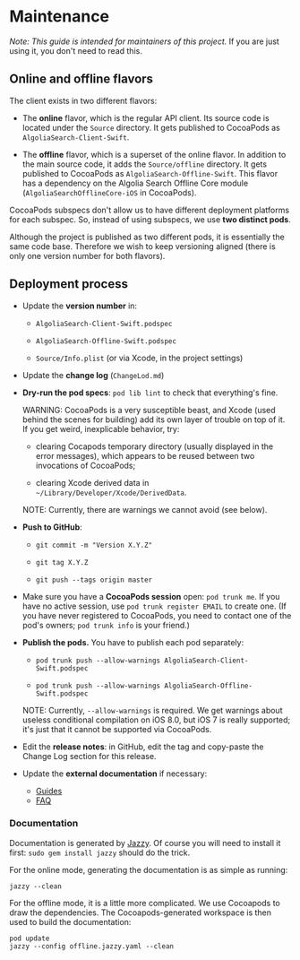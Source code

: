 
# Maintenance

*Note: This guide is intended for maintainers of this project.* If you are just using it, you don't need to read this.


## Online and offline flavors

The client exists in two different flavors:

- The **online** flavor, which is the regular API client. Its source code is located under the `Source` directory. It
  gets published to CocoaPods as `AlgoliaSearch-Client-Swift`.

- The **offline** flavor, which is a superset of the online flavor. In addition to the main source code, it adds the
  `Source/offline` directory. It gets published to CocoaPods as `AlgoliaSearch-Offline-Swift`. This flavor has a
  dependency on the Algolia Search Offline Core module (`AlgoliaSearchOfflineCore-iOS` in CocoaPods).

CocoaPods subspecs don't allow us to have different deployment platforms for each subspec. So, instead of using
subspecs, we use **two distinct pods**.

Although the project is published as two different pods, it is essentially the same code base. Therefore we wish to
keep versioning aligned (there is only one version number for both flavors).


## Deployment process

- Update the **version number** in:

    - `AlgoliaSearch-Client-Swift.podspec`

    - `AlgoliaSearch-Offline-Swift.podspec`

    - `Source/Info.plist` (or via Xcode, in the project settings)

- Update the **change log** (`ChangeLod.md`)

- **Dry-run the pod specs**: `pod lib lint` to check that everything's fine.

    WARNING: CocoaPods is a very susceptible beast, and Xcode (used behind the scenes for building) add its own layer
    of trouble on top of it. If you get weird, inexplicable behavior, try:

    - clearing Cocapods temporary directory (usually displayed in the error messages), which appears to be reused
      between two invocations of CocoaPods;

    - clearing Xcode derived data in `~/Library/Developer/Xcode/DerivedData`.

    NOTE: Currently, there are warnings we cannot avoid (see below).

- **Push to GitHub**:

    - `git commit -m "Version X.Y.Z"`

    - `git tag X.Y.Z`

    - `git push --tags origin master`

- Make sure you have a **CocoaPods session** open: `pod trunk me`. If you have no active session, use
  `pod trunk register EMAIL` to create one. (If you have never registered to CocoaPods, you need to contact one of
  the pod's owners; `pod trunk info` is your friend.)

- **Publish the pods.** You have to publish each pod separately:

    - `pod trunk push --allow-warnings AlgoliaSearch-Client-Swift.podspec`

    - `pod trunk push --allow-warnings AlgoliaSearch-Offline-Swift.podspec`

    NOTE: Currently, `--allow-warnings` is required. We get warnings about useless conditional compilation on iOS 8.0,
    but iOS 7 is really supported; it's just that it cannot be supported via CocoaPods.

- Edit the **release notes**: in GitHub, edit the tag and copy-paste the Change Log section for this release.

- Update the **external documentation** if necessary:

    - [Guides](https://www.algolia.com/doc/guides)
    - [FAQ](https://www.algolia.com/doc/faq)


### Documentation

Documentation is generated by [Jazzy](https://github.com/realm/jazzy). Of course you will need to install it first: `sudo gem install jazzy` should do the trick.

For the online mode, generating the documentation is as simple as running:

```
jazzy --clean
```

For the offline mode, it is a little more complicated. We use Cocoapods to draw the dependencies. The Cocoapods-generated workspace is then used to build the documentation:

```
pod update
jazzy --config offline.jazzy.yaml --clean
```
